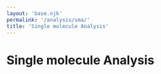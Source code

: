 ```yaml
---
layout: 'base.njk'
permalink: '/analysis/sma/'
title: 'Single molecule Analysis'
---
```


# Single molecule Analysis
